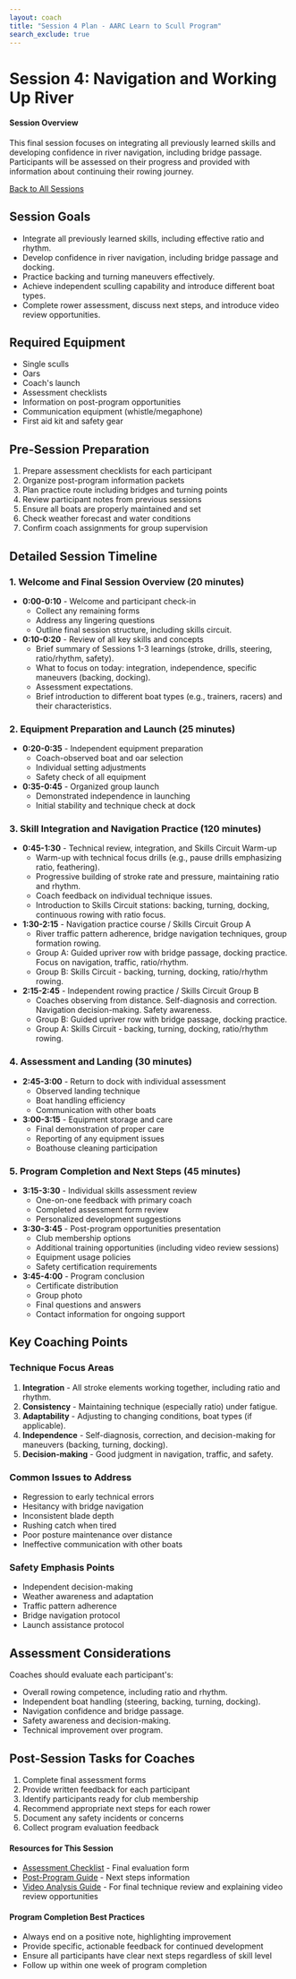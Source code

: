 ```yaml
---
layout: coach
title: "Session 4 Plan - AARC Learn to Scull Program"
search_exclude: true
---
```


# Session 4: Navigation and Working Up River

<div class="info-box tip">
  <h4>Session Overview</h4>
  <p>This final session focuses on integrating all previously learned skills and developing confidence in river navigation, including bridge passage. Participants will be assessed on their progress and provided with information about continuing their rowing journey.</p>
  <div class="text-center mt-3">
    <a href="{{ site.baseurl }}/for-coaches/session-plans/overview.html" class="cta-button"><i class="fas fa-arrow-left"></i> Back to All Sessions</a>
  </div>
</div>

## Session Goals
- Integrate all previously learned skills, including effective ratio and rhythm.
- Develop confidence in river navigation, including bridge passage and docking.
- Practice backing and turning maneuvers effectively.
- Achieve independent sculling capability and introduce different boat types.
- Complete rower assessment, discuss next steps, and introduce video review opportunities.

## Required Equipment
- Single sculls
- Oars
- Coach's launch
- Assessment checklists
- Information on post-program opportunities
- Communication equipment (whistle/megaphone)
- First aid kit and safety gear

## Pre-Session Preparation
1. Prepare assessment checklists for each participant
2. Organize post-program information packets
3. Plan practice route including bridges and turning points
4. Review participant notes from previous sessions
5. Ensure all boats are properly maintained and set
6. Check weather forecast and water conditions
7. Confirm coach assignments for group supervision

## Detailed Session Timeline

### 1. Welcome and Final Session Overview (20 minutes)
- **0:00-0:10** - Welcome and participant check-in
   - Collect any remaining forms
   - Address any lingering questions
   - Outline final session structure, including skills circuit.
- **0:10-0:20** - Review of all key skills and concepts
   - Brief summary of Sessions 1-3 learnings (stroke, drills, steering, ratio/rhythm, safety).
   - What to focus on today: integration, independence, specific maneuvers (backing, docking).
   - Assessment expectations.
   - Brief introduction to different boat types (e.g., trainers, racers) and their characteristics.

### 2. Equipment Preparation and Launch (25 minutes)
- **0:20-0:35** - Independent equipment preparation
   - Coach-observed boat and oar selection
   - Individual setting adjustments
   - Safety check of all equipment
- **0:35-0:45** - Organized group launch
   - Demonstrated independence in launching
   - Initial stability and technique check at dock

### 3. Skill Integration and Navigation Practice (120 minutes)
- **0:45-1:30** - Technical review, integration, and Skills Circuit Warm-up
   - Warm-up with technical focus drills (e.g., pause drills emphasizing ratio, feathering).
   - Progressive building of stroke rate and pressure, maintaining ratio and rhythm.
   - Coach feedback on individual technique issues.
   - Introduction to Skills Circuit stations: backing, turning, docking, continuous rowing with ratio focus.
- **1:30-2:15** - Navigation practice course / Skills Circuit Group A
   - River traffic pattern adherence, bridge navigation techniques, group formation rowing.
   - Group A: Guided upriver row with bridge passage, docking practice. Focus on navigation, traffic, ratio/rhythm.
   - Group B: Skills Circuit - backing, turning, docking, ratio/rhythm rowing.
- **2:15-2:45** - Independent rowing practice / Skills Circuit Group B
   - Coaches observing from distance. Self-diagnosis and correction. Navigation decision-making. Safety awareness.
   - Group B: Guided upriver row with bridge passage, docking practice.
   - Group A: Skills Circuit - backing, turning, docking, ratio/rhythm rowing.

### 4. Assessment and Landing (30 minutes)
- **2:45-3:00** - Return to dock with individual assessment
   - Observed landing technique
   - Boat handling efficiency
   - Communication with other boats
- **3:00-3:15** - Equipment storage and care
   - Final demonstration of proper care
   - Reporting of any equipment issues
   - Boathouse cleaning participation

### 5. Program Completion and Next Steps (45 minutes)
- **3:15-3:30** - Individual skills assessment review
   - One-on-one feedback with primary coach
   - Completed assessment form review
   - Personalized development suggestions
- **3:30-3:45** - Post-program opportunities presentation
   - Club membership options
   - Additional training opportunities (including video review sessions)
   - Equipment usage policies
   - Safety certification requirements
- **3:45-4:00** - Program conclusion
   - Certificate distribution
   - Group photo
   - Final questions and answers
   - Contact information for ongoing support

## Key Coaching Points

### Technique Focus Areas
1. **Integration** - All stroke elements working together, including ratio and rhythm.
2. **Consistency** - Maintaining technique (especially ratio) under fatigue.
3. **Adaptability** - Adjusting to changing conditions, boat types (if applicable).
4. **Independence** - Self-diagnosis, correction, and decision-making for maneuvers (backing, turning, docking).
5. **Decision-making** - Good judgment in navigation, traffic, and safety.

### Common Issues to Address
- Regression to early technical errors
- Hesitancy with bridge navigation
- Inconsistent blade depth
- Rushing catch when tired
- Poor posture maintenance over distance
- Ineffective communication with other boats

### Safety Emphasis Points
- Independent decision-making
- Weather awareness and adaptation
- Traffic pattern adherence
- Bridge navigation protocol
- Launch assistance protocol

## Assessment Considerations
Coaches should evaluate each participant's:
- Overall rowing competence, including ratio and rhythm.
- Independent boat handling (steering, backing, turning, docking).
- Navigation confidence and bridge passage.
- Safety awareness and decision-making.
- Technical improvement over program.

## Post-Session Tasks for Coaches
1. Complete final assessment forms
2. Provide written feedback for each participant
3. Identify participants ready for club membership
4. Recommend appropriate next steps for each rower
5. Document any safety incidents or concerns
6. Collect program evaluation feedback

<div class="info-box note mt-4">
  <h4>Resources for This Session</h4>
  <ul>
    <li><a href="{{ site.baseurl }}/for-coaches/program-management/assessment-tools.html">Assessment Checklist</a> - Final evaluation form</li>
    <li><a href="{{ site.baseurl }}/for-coaches/program-management/administrative-guide.html">Post-Program Guide</a> - Next steps information</li>
    <li><a href="{{ site.baseurl }}/for-coaches/technical-coaching/video-analysis.html">Video Analysis Guide</a> - For final technique review and explaining video review opportunities</li>
  </ul>
</div>

<div class="info-box tip mt-4">
  <h4>Program Completion Best Practices</h4>
  <ul>
    <li>Always end on a positive note, highlighting improvement</li>
    <li>Provide specific, actionable feedback for continued development</li>
    <li>Ensure all participants have clear next steps regardless of skill level</li>
    <li>Follow up within one week of program completion</li>
  </ul>
</div>
